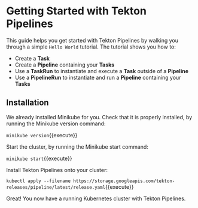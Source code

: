  # Getting Started with Tekton Pipelines

This guide helps you get started with Tekton Pipelines by walking you through a simple `Hello World` tutorial. The tutorial shows you how to:

- Create a **Task**	
- Create a **Pipeline** containing your **Tasks**
- Use a **TaskRun** to instantiate and execute a **Task** outside of a **Pipeline**
- Use a **PipelineRun** to instantiate and run a **Pipeline** containing your **Tasks**

## Installation

We already installed Minikube for you. Check that it is properly installed, by running the Minikube version command:

`minikube version`{{execute}}

Start the cluster, by running the Minikube start command:

`minikube start`{{execute}}

Install Tekton Pipelines onto your cluster:

`kubectl apply --filename https://storage.googleapis.com/tekton-releases/pipeline/latest/release.yaml`{{execute}}

Great! You now have a running Kubernetes cluster with Tekton Pipelines.